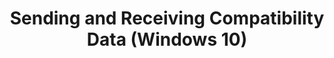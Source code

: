 ---
title: Sending and Receiving Compatibility Data (Windows 10)
description: The Microsoft® Compatibility Exchange is a web service that propagates application compatibility issues between various data sources, for example Microsoft Corporation, independent software vendors (ISVs) and the ACT Community.
redirect_url: https://technet.microsoft.com/en-us/itpro/windows/deploy/manage-windows-upgrades-with-upgrade-analytics.md
---